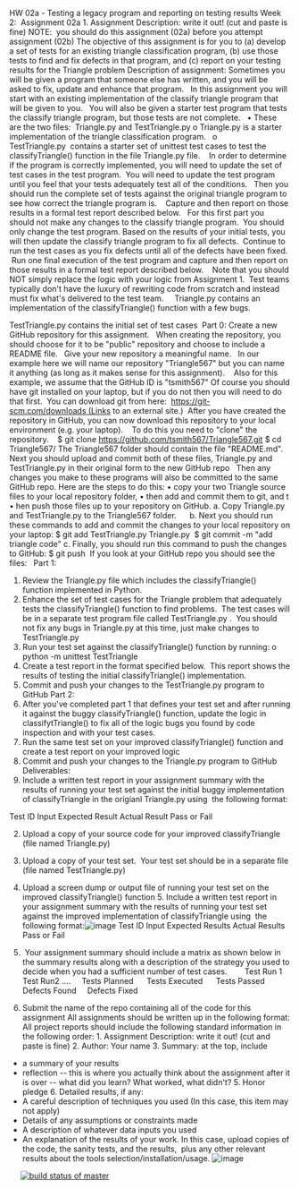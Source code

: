 HW 02a - Testing a legacy program and reporting on testing results
Week 2:  Assignment 02a
1. Assignment Description: write it out! (cut and paste is fine)
NOTE:  you should do this assignment (02a) before you attempt assignment (02b)
The objective of this assignment is for you to (a) develop a set of tests for an existing triangle classification program, (b) use those tests to find and fix defects in that program, and (c) report on your testing results for the Triangle problem
Description of assignment:
Sometimes you will be given a program that someone else has written, and you will be asked to fix, update and enhance that program.   In this assignment you will start with an existing implementation of the classify triangle program that will be given to you.   You will also be given a starter test program that tests the classify triangle program, but those tests are not complete.  
•	These are the two files:  Triangle.py and TestTriangle.py
o	Triangle.py is a starter implementation of the triangle classification program.  
o	TestTriangle.py  contains a starter set of unittest test cases to test the classifyTriangle() function in the file Triangle.py file.   
In order to determine if the program is correctly implemented, you will need to update the set of test cases in the test program.  You will need to update the test program until you feel that your tests adequately test all of the conditions.   Then you should run the complete set of tests against the original triangle program to see how correct the triangle program is.    Capture and then report on those results in a formal test report described below.   For this first part you should not make any changes to the classify triangle program.  You should only change the test program.
Based on the results of your initial tests, you will then update the classify triangle program to fix all defects.  Continue to run the test cases as you fix defects until all of the defects have been fixed.   Run one final execution of the test program and capture and then report on those results in a formal test report described below.   
Note that you should NOT simply replace the logic with your logic from Assignment 1.  Test teams typically don't have the luxury of rewriting code from scratch and instead must fix what's delivered to the test team.   
 Triangle.py contains an implementation of the classifyTriangle() function with a few bugs.  

TestTriangle.py contains the initial set of test cases 
Part 0:
Create a new GitHub repository for this assignment.   When creating the repository, you should choose for it to be "public" repository and choose to include a README file.   Give your new repository a meaningful name.   In our example here we will name our repository "Triangle567" but you can name it anything (as long as it makes sense for this assignment).    Also for this example, we assume that the GitHub ID is "tsmith567"
Of course you should have git installed on your laptop, but if you do not then you will need to do that first.  You can download git from here:  https://git-scm.com/downloads (Links to an external site.) 
After you have created the repository in GitHub, you can now download this repository to your local environment (e.g. your laptop).   
To do this you need to "clone" the repository.   
$ git clone https://github.com/tsmith567/Triangle567.git
$ cd Triangle567/
The Triangle567 folder should contain the file "README.md".
Next you should upload and commit both of these files, Triangle.py and TestTriangle.py in their original form to the new GitHub repo   Then any changes you make to these programs will also be committed to the same GitHub repo.
Here are the steps to do this:
•	copy your two Triangle source files to your local repository folder,
•	then add and commit them to git, and t
•	hen push those files up to your repository on GitHub.
a. Copy Triangle.py and TestTriangle.py to the Triangle567 folder.     
b. Next you should run these commands to add and commit the changes to your local repository on your laptop:
$ git add TestTriangle.py Triangle.py 
$ git commit -m "add triangle code"
c. Finally, you should run this command to push the changes to GitHub:
$ git push
 If you look at your GitHub repo you should see the files:
 
Part 1:
1.	Review the Triangle.py file which includes the classifyTriangle() function implemented in Python.  
2.	Enhance the set of test cases for the Triangle problem that adequately tests the classifyTriangle() function to find problems.  The test cases will be in a separate test program file called TestTriangle.py .  You should not fix any bugs in Triangle.py at this time, just make changes to TestTriangle.py
3.	Run your test set against the classifyTriangle() function by running:
o	python -m unittest TestTriangle
4.	Create a test report in the format specified below.  This report shows the results of testing the initial classifyTriangle() implementation.
5.	Commit and push your changes to the TestTriangle.py program to GitHub
Part 2:
1.	After you've completed part 1 that defines your test set and after running it against the buggy classifyTriangle() function, update the logic in classifytTriangle() to fix all of the logic bugs you found by code inspection and with your test cases.
2.	Run the same test set on your improved classifyTriangle() function and create a test report on your improved logic
3.	Commit and push your changes to the Triangle.py program to GitHub
 
Deliverables:
1. Include a written test report in your assignment summary with the results of running your test set against the initial buggy implementation of classifyTriangle in the origianl Triangle.py using  the following format:

Test ID   Input   Expected Result   Actual Result   Pass or Fail


2. Upload a copy of your source code for your improved classifyTriangle  (file named Triangle.py)
3. Upload a copy of your test set.  Your test set should be in a separate file (file named TestTriangle.py)
4. Upload a screen dump or output file of running your test set on the improved classifyTriangle() function
5. Include a written test report in your assignment summary with the results of running your test set against the improved implementation of classifyTriangle using  the following format:![image](https://user-images.githubusercontent.com/22464380/139784070-85e992dd-c617-4ea6-ae4c-9f9b4fb67e6c.png)
Test ID     Input   Expected Results    Actual Results    Pass or Fail

6.  Your assignment summary should include a matrix as shown below in the summary results along with a description of the strategy you used to decide when you had a sufficient number of test cases. 
 
 
 
                      Test Run 1         Test Run2            ….
 
 
Tests Planned
  
 
Tests Executed
 
 
 Tests Passed
 
 
Defects Found
 
 
Defects Fixed
 
 

7. Submit the name of the repo containing all of the code for this assignment
All assignments should be written up in the following format:
All project reports should include the following standard information in the following order:
1. Assignment Description: write it out! (cut and paste is fine)
2. Author: Your name
3. Summary: at the top, include
- a summary of your results
- reflection -- this is where you actually think about the assignment after it is over -- what did you learn? What worked, what didn't?
5. Honor pledge
6. Detailed results, if any:
- A careful description of techniques you used (In this case, this item may not apply)
- Details of any assumptions or constraints made
- A description of whatever data inputs you used
- An explanation of the results of your work. In this case, upload copies of the code, the sanity tests, and the results,  plus any other relevant results about the tools selection/installation/usage.
![image](https://user-images.githubusercontent.com/22464380/139784365-92540199-6859-4fba-99f3-f478fc7c418f.png)


 
 
 [![build status of master](https://travis-ci.org/tsmith567/Triangle567.svg?branch=master)](https://travis-ci.org/tsmith567/Triangle567)
 
 
 
 
 



